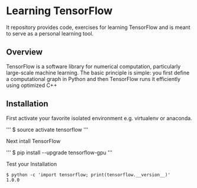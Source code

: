 # Learning TensorFlow

It repository provides code, exercises for learning TensorFlow and is meant to serve as a personal learning tool.

## Overview

TensorFlow is a software library for numerical computation, particularly large-scale machine learning. The basic principle is simple: you first define a computational graph in Python and then TensorFlow runs it efficiently using optimized C++

## Installation

First activate your favorite isolated environment e.g. virtualenv or anaconda.

'''
$ source activate tensorflow
'''

Next intall TensorFlow

'''
$ pip install --upgrade tensorflow-gpu
'''

Test your Installation

```
$ python -c 'import tensorflow; print(tensorflow.__version__)'
1.0.0
```
